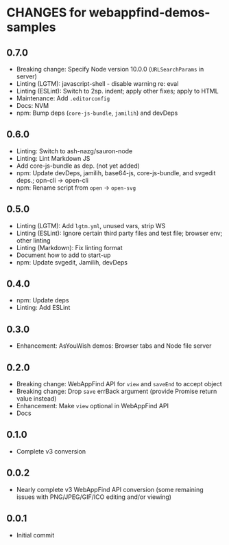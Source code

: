 # CHANGES for webappfind-demos-samples

## 0.7.0

- Breaking change: Specify Node version 10.0.0 (`URLSearchParams` in server)
- Linting (LGTM): javascript-shell - disable warning re: eval
- Linting (ESLint): Switch to 2sp. indent; apply other fixes; apply to HTML
- Maintenance: Add `.editorconfig`
- Docs: NVM
- npm: Bump deps (`core-js-bundle`, `jamilih`) and devDeps

## 0.6.0

- Linting: Switch to ash-nazg/sauron-node
- Linting: Lint Markdown JS
- Add core-js-bundle as dep. (not yet added)
- npm: Update devDeps, jamilih, base64-js, core-js-bundle, and svgedit deps.;
  opn-cli -> open-cli
- npm: Rename script from `open` -> `open-svg`

## 0.5.0

- Linting (LGTM): Add `lgtm.yml`, unused vars, strip WS
- Linting (ESLint): Ignore certain third party files and test file;
    browser env; other linting
- Linting (Markdown): Fix linting format
- Document how to add to start-up
- npm: Update svgedit, Jamilih, devDeps

## 0.4.0

- npm: Update deps
- Linting: Add ESLint

## 0.3.0

- Enhancement: AsYouWish demos: Browser tabs and Node file server

## 0.2.0

- Breaking change: WebAppFind API for `view` and `saveEnd` to accept object
- Breaking change: Drop `save` errBack argument (provide Promise return value instead)
- Enhancement: Make `view` optional in WebAppFind API
- Docs

## 0.1.0

- Complete v3 conversion

## 0.0.2

- Nearly complete v3 WebAppFind API conversion (some remaining
    issues with PNG/JPEG/GIF/ICO editing and/or viewing)

## 0.0.1

- Initial commit
